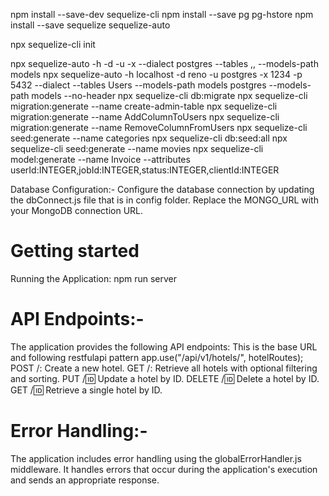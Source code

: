 npm install --save-dev sequelize-cli
npm install --save pg pg-hstore
npm install --save sequelize sequelize-auto

npx sequelize-cli init

npx sequelize-auto -h <db-host> -d <db-name> -u <db-username> -x <db-password> --dialect postgres --tables <table1>,<table2>,<table3> --models-path models
npx sequelize-auto -h localhost -d reno -u postgres -x 1234 -p 5432 --dialect --tables Users --models-path models
postgres --models-path models --no-header
npx sequelize-cli db:migrate
npx sequelize-cli migration:generate --name create-admin-table
npx sequelize-cli migration:generate --name AddColumnToUsers
npx sequelize-cli migration:generate --name RemoveColumnFromUsers
npx sequelize-cli seed:generate --name categories
npx sequelize-cli db:seed:all
npx sequelize-cli seed:generate --name movies
npx sequelize-cli model:generate --name Invoice --attributes userId:INTEGER,jobId:INTEGER,status:INTEGER,clientId:INTEGER










Database Configuration:-
Configure the database connection by updating the dbConnect.js file that is in config folder.
Replace the MONGO_URL with your MongoDB connection URL.

# Getting started

Running the Application:
npm run server

# API Endpoints:-

The application provides the following API endpoints:
This is the base URL and following restfulapi pattern
app.use("/api/v1/hotels/", hotelRoutes);
POST /: Create a new hotel.
GET /: Retrieve all hotels with optional filtering and sorting.
PUT /:id: Update a hotel by ID.
DELETE /:id: Delete a hotel by ID.
GET /:id: Retrieve a single hotel by ID.

# Error Handling:-

The application includes error handling using the globalErrorHandler.js middleware.
It handles errors that occur during the application's execution and sends an appropriate response.
